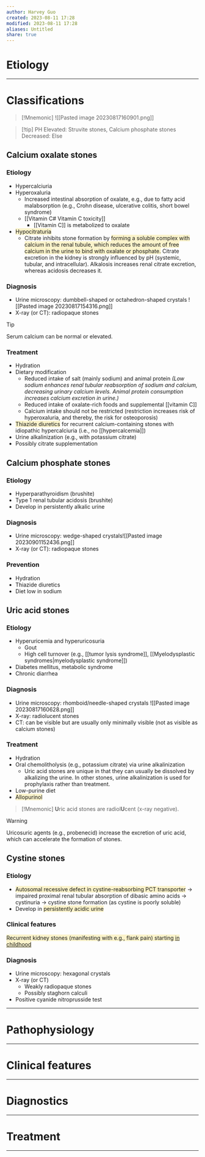 ```yaml
---
author: Harvey Guo
created: 2023-08-11 17:28
modified: 2023-08-11 17:28
aliases: Untitled
share: true
---
```

# Etiology


---
# Classifications
>[!Mnemonic] 
>![[Pasted image 20230817160901.png]]

>[!tip] PH
>Elevated: Struvite stones, Calcium phosphate stones
>Decreased: Else
## Calcium oxalate stones
### Etiology
- Hypercalciuria
- Hyperoxaluria
	- Increased intestinal absorption of oxalate, e.g., due to fatty acid malabsorption (e.g., Crohn disease, ulcerative colitis, short bowel syndrome)
	 - [[Vitamin C# Vitamin C toxicity]]
		 - [[Vitamin C]] is metabolized to oxalate
- <span style="background:rgba(240, 200, 0, 0.2)">Hypocitraturia</span>
	- Citrate inhibits stone formation by <span style="background:rgba(240, 200, 0, 0.2)">forming a soluble complex with calcium in the renal tubule, which reduces the amount of free calcium in the urine to bind with oxalate or phosphate.</span> Citrate excretion in the kidney is strongly influenced by pH (systemic, tubular, and intracellular). Alkalosis increases renal citrate excretion, whereas acidosis decreases it.
### Diagnosis
- Urine microscopy: dumbbell-shaped or octahedron-shaped crystals ![[Pasted image 20230817154316.png]]
- X-ray (or CT): radiopaque stones
>[!tip] 
>Serum calcium can be normal or elevated.
### Treatment
- Hydration
- Dietary modification
	- Reduced intake of salt (mainly sodium) and animal protein *(Low sodium enhances renal tubular reabsorption of sodium and calcium, decreasing urinary calcium levels. Animal protein consumption increases calcium excretion in urine.)*
	- Reduced intake of oxalate-rich foods and supplemental [[vitamin C]]
	- Calcium intake should not be restricted (restriction increases risk of hyperoxaluria, and thereby, the risk for osteoporosis) 
- <span style="background:rgba(240, 200, 0, 0.2)">Thiazide diuretics</span> for recurrent calcium-containing stones with idiopathic hypercalciuria (i.e., no [[hypercalcemia]])
- Urine alkalinization (e.g., with potassium citrate)
- Possibly citrate supplementation
## Calcium phosphate stones
### Etiology
- Hyperparathyroidism (brushite)
- Type 1 renal tubular acidosis (brushite)
- Develop in persistently alkalic urine
### Diagnosis
- Urine microscopy: wedge-shaped crystals![[Pasted image 20230901152436.png]] 
- X-ray (or CT): radiopaque stones
### Prevention
- Hydration
- Thiazide diuretics
- Diet low in sodium
## Uric acid stones
### Etiology
- Hyperuricemia and hyperuricosuria
	- Gout
	- High cell turnover (e.g., [[tumor lysis syndrome]], [[Myelodysplastic syndromes|myelodysplastic syndrome]])
- Diabetes mellitus, metabolic syndrome
- Chronic diarrhea
### Diagnosis
- Urine microscopy: rhomboid/needle-shaped crystals ![[Pasted image 20230817160628.png]]
- X-ray: radiolucent stones
- CT: can be visible but are usually only minimally visible (not as visible as calcium stones)
### Treatment
- Hydration
- Oral chemolitholysis (e.g., potassium citrate) via urine alkalinization 
	- Uric acid stones are unique in that they can usually be dissolved by alkalizing the urine. In other stones, urine alkalinization is used for prophylaxis rather than treatment.
- Low-purine diet
- <span style="background:rgba(240, 200, 0, 0.2)">Allopurinol</span>
>[!Mnemonic] 
>**U**ric acid stones are radiol**U**cent (x-ray negative).

>[!warning] 
>Uricosuric agents (e.g., probenecid) increase the excretion of uric acid, which can accelerate the formation of stones.
## Cystine stones
### Etiology
- <span style="background:rgba(240, 200, 0, 0.2)">Autosomal recessive defect in cystine-reabsorbing PCT transporter</span> → impaired proximal renal tubular absorption of dibasic amino acids → cystinuria → cystine stone formation (as cystine is poorly soluble)
- Develop in <span style="background:rgba(240, 200, 0, 0.2)">persistently acidic urine</span>
### Clinical features
<span style="background:rgba(240, 200, 0, 0.2)">Recurrent kidney stones (manifesting with e.g., flank pain) starting <u>in childhood</u></span>
### Diagnosis
- Urine microscopy: hexagonal crystals 
- X-ray (or CT)
	- Weakly radiopaque stones
	- Possibly staghorn calculi
- Positive cyanide nitroprusside test

---
# Pathophysiology


---
# Clinical features


---
# Diagnostics


---
# Treatment


---
